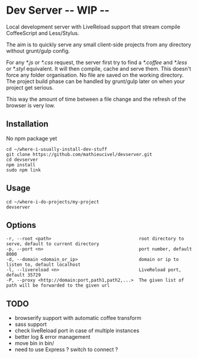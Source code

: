 # Dev Server -- WIP --

Local development server with LiveReload support that stream compile CoffeeScript and Less/Stylus.

The aim is to quickly serve any small client-side projects from any directory without grunt/gulp config.

For any _*.js_ or _*.css_ request, the server first try to find a _*.coffee_ and _*.less_ or _*.styl_ equivalent. It will then compile, cache and serve them. This doesn't force any folder organisation.
No file are saved on the working directory. The project build phase can be handled by grunt/gulp later on when your project get serious.

This way the amount of time between a file change and the refresh of the browser is very low.


## Installation

No npm package yet

    cd ~/where-i-usually-install-dev-stuff
    git clone https://github.com/mathieucivel/devserver.git
    cd devserver
    npm install
    sudo npm link


## Usage

    cd ~/where-i-do-projects/my-project
    devserver


## Options

    -r, --root <path>                                 root directory to serve, default to current directory
    -p, --port <n>                                    port number, default 8000
    -d, --domain <domain_or_ip>                       domain or ip to listen to, default localhost
    -l, --livereload <n>                              LiveReload port, default 35729
    -P, --proxy <http://domain:port,path1,path2,...>  The given list of path will be forwarded to the given url

## TODO

- browserify support with automatic coffee transform
- sass support
- check liveReload port in case of multiple instances
- better log & error management
- move bin in bin/
- need to use Express ? switch to connect ?
